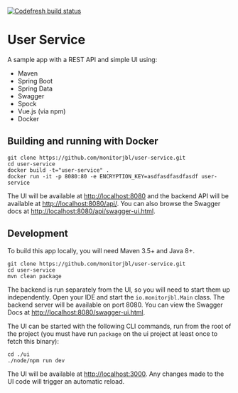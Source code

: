 [![Codefresh build status]( https://g.codefresh.io/api/badges/build?repoOwner=monitorjbl&repoName=user-service&branch=master&pipelineName=user-service&accountName=monitorjbl&type=cf-2)]( https://g.codefresh.io/repositories/monitorjbl/user-service/builds?filter=trigger:build;branch:master;service:59ab851dc3e3230001cecf79~user-service)

# User Service 

A sample app with a REST API and simple UI using:

* Maven
* Spring Boot
* Spring Data
* Swagger
* Spock
* Vue.js (via npm)
* Docker

## Building and running  with Docker

```
git clone https://github.com/monitorjbl/user-service.git
cd user-service
docker build -t="user-service" .
docker run -it -p 8080:80 -e ENCRYPTION_KEY=asdfasdfasdfasdf user-service
```

The UI will be available at [http://localhost:8080](http://localhost:8080) and the backend API will be available at [http://localhost:8080/api/](http://localhost:8080/api/). You can also browse the Swagger docs at [http://localhost:8080/api/swagger-ui.html](http://localhost:8080/api/swagger-ui.html).

## Development

To build this app locally, you will need Maven 3.5+ and Java 8+.

```
git clone https://github.com/monitorjbl/user-service.git
cd user-service
mvn clean package
```

The backend is run separately from the UI, so you will need to start them up independently. Open your IDE and start the `io.monitorjbl.Main` class. The backend server will be available on port 8080. You can view the Swagger Docs at [http://localhost:8080/swagger-ui.html](http://localhost:8080/swagger-ui.html).

The UI can be started with the following CLI commands, run from the root of the project (you must have run `package` on the ui project at least once to fetch this binary):

```
cd ./ui
./node/npm run dev
```

The UI will be available at [http://localhost:3000](http://localhost:3000). Any changes made to the UI code will trigger an automatic reload.
